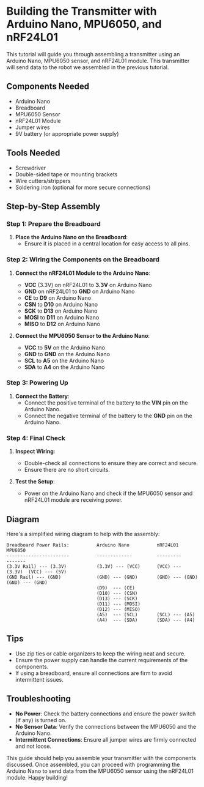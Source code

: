 # Building the Transmitter with Arduino Nano, MPU6050, and nRF24L01

This tutorial will guide you through assembling a transmitter using an Arduino Nano, MPU6050 sensor, and nRF24L01 module. This transmitter will send data to the robot we assembled in the previous tutorial.

## Components Needed

- Arduino Nano
- Breadboard
- MPU6050 Sensor
- nRF24L01 Module
- Jumper wires
- 9V battery (or appropriate power supply)

## Tools Needed

- Screwdriver
- Double-sided tape or mounting brackets
- Wire cutters/strippers
- Soldering iron (optional for more secure connections)

## Step-by-Step Assembly

### Step 1: Prepare the Breadboard

1. **Place the Arduino Nano on the Breadboard**:
   - Ensure it is placed in a central location for easy access to all pins.

### Step 2: Wiring the Components on the Breadboard

1. **Connect the nRF24L01 Module to the Arduino Nano**:
   - **VCC** (3.3V) on nRF24L01 to **3.3V** on Arduino Nano
   - **GND** on nRF24L01 to **GND** on Arduino Nano
   - **CE** to **D9** on Arduino Nano
   - **CSN** to **D10** on Arduino Nano
   - **SCK** to **D13** on Arduino Nano
   - **MOSI** to **D11** on Arduino Nano
   - **MISO** to **D12** on Arduino Nano

2. **Connect the MPU6050 Sensor to the Arduino Nano**:
   - **VCC** to **5V** on the Arduino Nano
   - **GND** to **GND** on the Arduino Nano
   - **SCL** to **A5** on the Arduino Nano
   - **SDA** to **A4** on the Arduino Nano

### Step 3: Powering Up

1. **Connect the Battery**:
   - Connect the positive terminal of the battery to the **VIN** pin on the Arduino Nano.
   - Connect the negative terminal of the battery to the **GND** pin on the Arduino Nano.

### Step 4: Final Check

1. **Inspect Wiring**:
   - Double-check all connections to ensure they are correct and secure.
   - Ensure there are no short circuits.

2. **Test the Setup**:
   - Power on the Arduino Nano and check if the MPU6050 sensor and nRF24L01 module are receiving power.

## Diagram

Here's a simplified wiring diagram to help with the assembly:

```
Breadboard Power Rails:          Arduino Nano          nRF24L01          MPU6050
-----------------------          -------------         ---------         -------
(3.3V Rail) --- (3.3V)           (3.3V) --- (VCC)      (VCC) --- (3.3V)  (VCC) --- (5V)
(GND Rail) --- (GND)             (GND) --- (GND)       (GND) --- (GND)   (GND) --- (GND)
                                 (D9)  --- (CE)
                                 (D10) --- (CSN)
                                 (D13) --- (SCK)
                                 (D11) --- (MOSI)
                                 (D12) --- (MISO)
                                 (A5)  --- (SCL)       (SCL) --- (A5)
                                 (A4)  --- (SDA)       (SDA) --- (A4)
```

## Tips

- Use zip ties or cable organizers to keep the wiring neat and secure.
- Ensure the power supply can handle the current requirements of the components.
- If using a breadboard, ensure all connections are firm to avoid intermittent issues.

## Troubleshooting

- **No Power**: Check the battery connections and ensure the power switch (if any) is turned on.
- **No Sensor Data**: Verify the connections between the MPU6050 and the Arduino Nano.
- **Intermittent Connections**: Ensure all jumper wires are firmly connected and not loose.

This guide should help you assemble your transmitter with the components discussed. Once assembled, you can proceed with programming the Arduino Nano to send data from the MPU6050 sensor using the nRF24L01 module. Happy building!